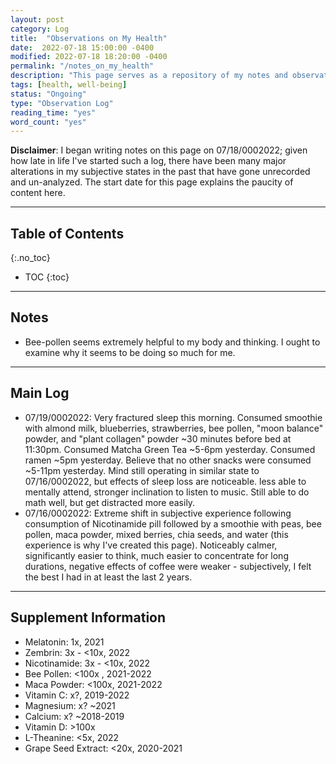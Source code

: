 ```yaml
---
layout: post
category: Log
title:  "Observations on My Health"
date:  2022-07-18 15:00:00 -0400
modified: 2022-07-18 18:20:00 -0400
permalink: "/notes_on_my_health"
description: "This page serves as a repository of my notes and observations on changes in my health over time. Whenever I come to believe my psychological or physical state has altered in a highly noticeable manner, I try to record the changes here."
tags: [health, well-being]
status: "Ongoing"
type: "Observation Log"
reading_time: "yes"
word_count: "yes"
---
```


__Disclaimer__: I began writing notes on this page on 07/18/0002022; given how late in life I've started such a log, there have been many major alterations in my subjective states in the past that have gone unrecorded and un-analyzed. The start date for this page explains the paucity of content here.  

---

## Table of Contents
{:.no_toc}
* TOC
{:toc}

---

## Notes 

- Bee-pollen seems extremely helpful to my body and thinking. I ought to examine why it seems to be doing so much for me. 

--- 

## Main Log 

- 07/19/0002022:  Very fractured sleep this morning. Consumed smoothie with almond milk, blueberries, strawberries, bee pollen, "moon balance" powder, and "plant collagen" powder ~30 minutes before bed at 11:30pm. Consumed Matcha Green Tea ~5-6pm yesterday.  Consumed ramen ~5pm yesterday. Believe that no other snacks were consumed ~5-11pm yesterday. Mind still operating in similar state to 07/16/0002022, but effects of sleep loss are noticeable. less able to mentally attend, stronger inclination to listen to music. Still able to do math well, but get distracted more easily. 
- 07/16/0002022: Extreme shift in subjective experience following consumption of Nicotinamide pill followed by a smoothie with peas, bee pollen, maca powder,  mixed berries, chia seeds, and water (this experience is why I've created this page).  Noticeably calmer, significantly easier to think, much easier to concentrate for long durations, negative effects of coffee were weaker - subjectively, I felt the best I had in at least the last 2 years. 

---

## Supplement Information 

- Melatonin: 1x, 2021
- Zembrin: 3x - <10x, 2022
- Nicotinamide: 3x - <10x, 2022
- Bee Pollen: <100x , 2021-2022
- Maca Powder: <100x, 2021-2022
- Vitamin C: x?, 2019-2022
- Magnesium: x? ~2021
- Calcium: x? ~2018-2019
- Vitamin D: >100x 
- L-Theanine: <5x, 2022
- Grape Seed Extract: <20x, 2020-2021